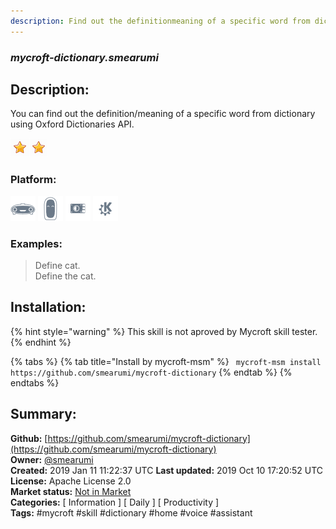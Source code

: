 ```yaml
---
description: Find out the definitionmeaning of a specific word from dictionary
---
```


### _mycroft-dictionary.smearumi_  
## Description:  
You can find out the definition/meaning of a specific word from dictionary using Oxford Dictionaries API.  
  
![](../.gitbook/assets/star.png)![](../.gitbook/assets/star.png)  
  
### Platform:  
 ![Mark I](../.gitbook/assets/mark-1-icon.png)  ![Mark II](../.gitbook/assets/mark-2-icon.png)  ![Picroft](../.gitbook/assets/picroft-icon.png)  ![plasmoid](../.gitbook/assets/kde.png)   
### Examples:  
> Define cat.  
> Define the cat.  
  
## Installation:  
{% hint style="warning" %}
This skill is not aproved by Mycroft skill tester.
{% endhint %}
    
{% tabs %}
{% tab title="Install by mycroft-msm" %}
``` mycroft-msm install https://github.com/smearumi/mycroft-dictionary```
{% endtab %}
  {% endtabs %}
    
## Summary:  
**Github:** [https://github.com/smearumi/mycroft-dictionary](https://github.com/smearumi/mycroft-dictionary)  
**Owner:** [@smearumi](https://github.com/smearumi)  
**Created:** 2019 Jan 11 11:22:37 UTC  **Last updated:** 2019 Oct 10 17:20:52 UTC  
**License:** Apache License 2.0  
**Market status:** [Not in Market](https://market.mycroft.ai/skill/)  
**Categories:** [ Information ] [ Daily ] [ Productivity ]   
**Tags:** \#mycroft \#skill \#dictionary \#home \#voice \#assistant   

